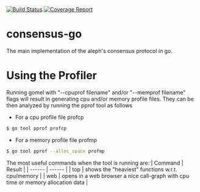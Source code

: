 [![Build Status](https://gitlab.com/alephledger/consensus-go/badges/devel/build.svg)](https://gitlab.com/alephledger/consensus-go/commits/devel) [![Coverage Report](https://gitlab.com/alephledger/consensus-go/badges/devel/coverage.svg)](https://gitlab.com/alephledger/consensus-go/commits/devel)

# consensus-go

The main implementation of the aleph's consensus protocol in go.


# Using the Profiler
Running gomel with "--cpuprof filename" and/or "--memprof filename" flags will result in generating cpu and/or memory profile files. They can be then analyzed by running the pprof tool as follows

  - For a cpu profile file profcp
```sh
$ go tool pprof profcp
```
  - For a memory profile file profmp
```sh
$ go tool pprof --alloc_space profmp
```
The most useful commands when the tool is running are:
| Command | Result |
| ------ | ------ |
| top | shows the "heaviest" functions w.r.t. cpu/memory |
| web | opens in a web browser a nice call-graph with cpu time or memory allocation data |
